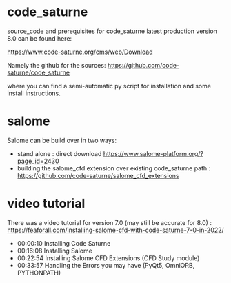 
# code_saturne

source_code and prerequisites for code_saturne latest production version 8.0 can be found here:

<https://www.code-saturne.org/cms/web/Download>

Namely the github for the sources:
<https://github.com/code-saturne/code_saturne>

where you can find a semi-automatic py script for installation and some install instructions.


# salome

Salome can be build over in two ways:

  * stand alone : direct download <https://www.salome-platform.org/?page_id=2430>
  * building the salome_cfd extension over existing code_saturne path : <https://github.com/code-saturne/salome_cfd_extensions>

# video tutorial 

There was a video tutorial for version 7.0 (may still be accurate for 8.0) : <https://feaforall.com/installing-salome-cfd-with-code-saturne-7-0-in-2022/>

  * 00:00:10 Installing Code Saturne
  * 00:16:08 Installing Salome
  * 00:22:54 Installing Salome CFD Extensions (CFD Study module)
  * 00:33:57 Handling the Errors you may have (PyQt5, OmniORB, PYTHONPATH) 